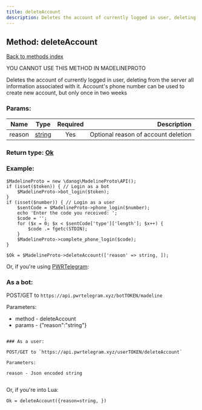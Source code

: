 ```yaml
---
title: deleteAccount
description: Deletes the account of currently logged in user, deleting from the server all information associated with it. Account's phone number can be used to create new account, but only once in two weeks
---
```

## Method: deleteAccount  
[Back to methods index](index.md)


YOU CANNOT USE THIS METHOD IN MADELINEPROTO


Deletes the account of currently logged in user, deleting from the server all information associated with it. Account's phone number can be used to create new account, but only once in two weeks

### Params:

| Name     |    Type       | Required | Description |
|----------|:-------------:|:--------:|------------:|
|reason|[string](../types/string.md) | Yes|Optional reason of account deletion|


### Return type: [Ok](../types/Ok.md)

### Example:


```
$MadelineProto = new \danog\MadelineProto\API();
if (isset($token)) { // Login as a bot
    $MadelineProto->bot_login($token);
}
if (isset($number)) { // Login as a user
    $sentCode = $MadelineProto->phone_login($number);
    echo 'Enter the code you received: ';
    $code = '';
    for ($x = 0; $x < $sentCode['type']['length']; $x++) {
        $code .= fgetc(STDIN);
    }
    $MadelineProto->complete_phone_login($code);
}

$Ok = $MadelineProto->deleteAccount(['reason' => string, ]);
```

Or, if you're using [PWRTelegram](https://pwrtelegram.xyz):

### As a bot:

POST/GET to `https://api.pwrtelegram.xyz/botTOKEN/madeline`

Parameters:

* method - deleteAccount
* params - {"reason":"string"}

```

### As a user:

POST/GET to `https://api.pwrtelegram.xyz/userTOKEN/deleteAccount`

Parameters:

reason - Json encoded string


```

Or, if you're into Lua:

```
Ok = deleteAccount({reason=string, })
```

